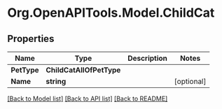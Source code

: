 # Org.OpenAPITools.Model.ChildCat

## Properties

Name | Type | Description | Notes
------------ | ------------- | ------------- | -------------
**PetType** | **ChildCatAllOfPetType** |  | 
**Name** | **string** |  | [optional] 

[[Back to Model list]](../../README.md#documentation-for-models) [[Back to API list]](../../README.md#documentation-for-api-endpoints) [[Back to README]](../../README.md)

